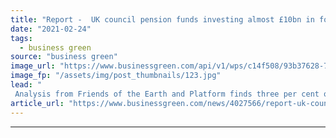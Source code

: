 ```yaml
---
title: "Report -  UK council pension funds investing almost £10bn in fossil fuels"
date: "2021-02-24"
tags: 
  - business green
source: "business green"
image_url: "https://www.businessgreen.com/api/v1/wps/c14f508/93b37628-74a9-4f2c-b09a-f82997404927/11/manchester-web-185x114.jpg"
image_fp: "/assets/img/post_thumbnails/123.jpg"
lead: "
 Analysis from Friends of the Earth and Platform finds three per cent of the total value of the Local Government Pension Scheme is invested in coal, oil and gas  ..."
article_url: "https://www.businessgreen.com/news/4027566/report-uk-council-pension-funds-investing-gbp10bn-fossil-fuels"
---
```


---
